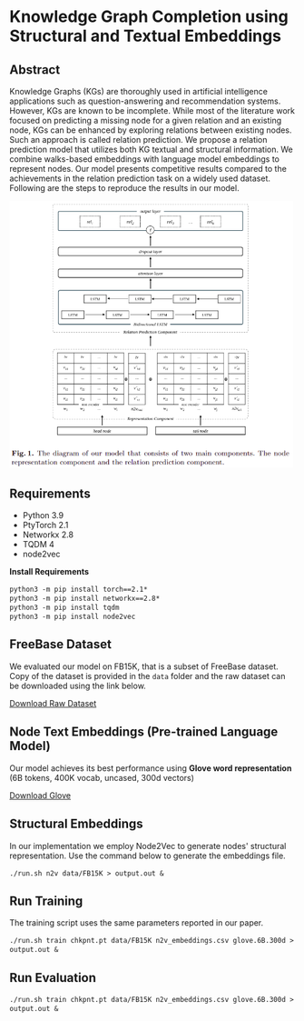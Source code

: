 # Knowledge Graph Completion using Structural and Textual Embeddings

## Abstract
Knowledge Graphs (KGs) are thoroughly used in artificial intelligence applications such as question-answering and recommendation systems. However, KGs are known to be incomplete. While most of the literature work focused on predicting a missing node for a given relation and an existing node, KGs can be enhanced by exploring relations between existing nodes. Such an approach is called relation prediction. We propose a relation prediction model that utilizes both KG textual and structural information. We combine walks-based embeddings with language model embeddings to represent nodes. Our model presents competitive results compared to the achievements in the relation prediction task on a widely used dataset.
Following are the steps to reproduce the results in our model.

<img src="KGRP_model.png" width="500">

## Requirements
- Python 3.9
- PtyTorch 2.1
- Networkx 2.8
- TQDM 4
- node2vec

**Install Requirements**
```
python3 -m pip install torch==2.1*
python3 -m pip install networkx==2.8*
python3 -m pip install tqdm
python3 -m pip install node2vec
```

## FreeBase Dataset

We evaluated our model on FB15K, that is a subset of FreeBase dataset. Copy of the dataset is provided in the `data` folder and the raw dataset can be downloaded using the link below.

[Download Raw Dataset](https://www.microsoft.com/en-us/download/details.aspx?id=52312)


## Node Text Embeddings (Pre-trained Language Model)

Our model achieves its best performance using **Glove word representation** (6B tokens, 400K vocab, uncased, 300d vectors)

[Download Glove](https://nlp.stanford.edu/projects/glove/)

## Structural Embeddings

In our implementation we employ Node2Vec to generate nodes' structural representation. Use the command below to generate the embeddings file.

```
./run.sh n2v data/FB15K > output.out &
```

## Run Training

The training script uses the same parameters reported in our paper.

```
./run.sh train chkpnt.pt data/FB15K n2v_embeddings.csv glove.6B.300d > output.out &
```

## Run Evaluation

```
./run.sh train chkpnt.pt data/FB15K n2v_embeddings.csv glove.6B.300d > output.out &
```
